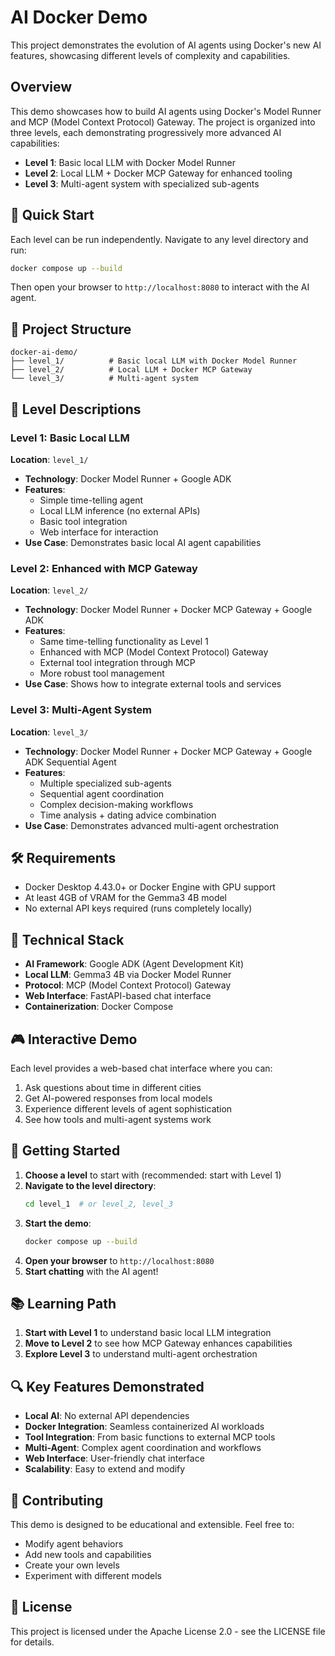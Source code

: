 # AI Docker Demo

This project demonstrates the evolution of AI agents using Docker's new AI features, showcasing different levels of complexity and capabilities.

## Overview

This demo showcases how to build AI agents using Docker's Model Runner and MCP (Model Context Protocol) Gateway. The project is organized into three levels, each demonstrating progressively more advanced AI capabilities:

- **Level 1**: Basic local LLM with Docker Model Runner
- **Level 2**: Local LLM + Docker MCP Gateway for enhanced tooling
- **Level 3**: Multi-agent system with specialized sub-agents

## 🚀 Quick Start

Each level can be run independently. Navigate to any level directory and run:

```bash
docker compose up --build
```

Then open your browser to `http://localhost:8080` to interact with the AI agent.

## 📁 Project Structure

```
docker-ai-demo/
├── level_1/          # Basic local LLM with Docker Model Runner
├── level_2/          # Local LLM + Docker MCP Gateway
└── level_3/          # Multi-agent system
```

## 🎯 Level Descriptions

### Level 1: Basic Local LLM
**Location**: `level_1/`

- **Technology**: Docker Model Runner + Google ADK
- **Features**: 
  - Simple time-telling agent
  - Local LLM inference (no external APIs)
  - Basic tool integration
  - Web interface for interaction
- **Use Case**: Demonstrates basic local AI agent capabilities

### Level 2: Enhanced with MCP Gateway
**Location**: `level_2/`

- **Technology**: Docker Model Runner + Docker MCP Gateway + Google ADK
- **Features**:
  - Same time-telling functionality as Level 1
  - Enhanced with MCP (Model Context Protocol) Gateway
  - External tool integration through MCP
  - More robust tool management
- **Use Case**: Shows how to integrate external tools and services

### Level 3: Multi-Agent System
**Location**: `level_3/`

- **Technology**: Docker Model Runner + Docker MCP Gateway + Google ADK Sequential Agent
- **Features**:
  - Multiple specialized sub-agents
  - Sequential agent coordination
  - Complex decision-making workflows
  - Time analysis + dating advice combination
- **Use Case**: Demonstrates advanced multi-agent orchestration

## 🛠️ Requirements

- Docker Desktop 4.43.0+ or Docker Engine with GPU support
- At least 4GB of VRAM for the Gemma3 4B model
- No external API keys required (runs completely locally)

## 🔧 Technical Stack

- **AI Framework**: Google ADK (Agent Development Kit)
- **Local LLM**: Gemma3 4B via Docker Model Runner
- **Protocol**: MCP (Model Context Protocol) Gateway
- **Web Interface**: FastAPI-based chat interface
- **Containerization**: Docker Compose

## 🎮 Interactive Demo

Each level provides a web-based chat interface where you can:

1. Ask questions about time in different cities
2. Get AI-powered responses from local models
3. Experience different levels of agent sophistication
4. See how tools and multi-agent systems work

## 🚀 Getting Started

1. **Choose a level** to start with (recommended: start with Level 1)
2. **Navigate to the level directory**:
   ```bash
   cd level_1  # or level_2, level_3
   ```
3. **Start the demo**:
   ```bash
   docker compose up --build
   ```
4. **Open your browser** to `http://localhost:8080`
5. **Start chatting** with the AI agent!

## 📚 Learning Path

1. **Start with Level 1** to understand basic local LLM integration
2. **Move to Level 2** to see how MCP Gateway enhances capabilities
3. **Explore Level 3** to understand multi-agent orchestration

## 🔍 Key Features Demonstrated

- **Local AI**: No external API dependencies
- **Docker Integration**: Seamless containerized AI workloads
- **Tool Integration**: From basic functions to external MCP tools
- **Multi-Agent**: Complex agent coordination and workflows
- **Web Interface**: User-friendly chat interface
- **Scalability**: Easy to extend and modify

## 🤝 Contributing

This demo is designed to be educational and extensible. Feel free to:
- Modify agent behaviors
- Add new tools and capabilities
- Create your own levels
- Experiment with different models

## 📄 License

This project is licensed under the Apache License 2.0 - see the LICENSE file for details. 